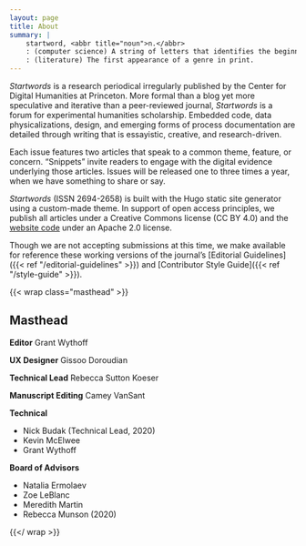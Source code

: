 ```yaml
---
layout: page
title: About
summary: |
    startword, <abbr title="noun">n.</abbr>
    : (computer science) A string of letters that identifies the beginning of a valid sequence in a specified language.
    : (literature) The first appearance of a genre in print.
---
```


*Startwords* is a research periodical irregularly published by the Center for Digital Humanities at Princeton. More formal than a blog yet more speculative and iterative than a peer-reviewed journal, *Startwords* is a forum for experimental humanities scholarship. Embedded code, data physicalizations, design, and emerging forms of process documentation are detailed through writing that is essayistic, creative, and research-driven.

Each issue features two articles that speak to a common theme, feature, or concern. “Snippets” invite readers to engage with the digital evidence underlying those articles. Issues will be released one to three times a year, when we have something to share or say.

*Startwords* (ISSN 2694-2658) is built with the Hugo static site generator using a custom-made theme. In support of open access principles, we publish all articles under a Creative Commons license (CC BY 4.0) and the [website code](https://github.com/Princeton-CDH/startwords) under an Apache 2.0 license.

Though we are not accepting submissions at this time, we make available for reference these working versions of the journal’s [Editorial Guidelines]({{< ref "/editorial-guidelines" >}}) and [Contributor Style Guide]({{< ref "/style-guide" >}}).

{{< wrap class="masthead" >}}

## Masthead

**Editor** Grant Wythoff

**UX Designer** Gissoo Doroudian

**Technical Lead** Rebecca Sutton Koeser

**Manuscript Editing** Camey VanSant

**Technical**
- Nick Budak (Technical Lead, 2020)
- Kevin McElwee
- Grant Wythoff

**Board of Advisors**

- Natalia Ermolaev
- Zoe LeBlanc
- Meredith Martin
- Rebecca Munson (2020)

{{</ wrap >}}